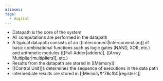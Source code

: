 ```yaml
---
aliases: 
tags:
  - digital
---
```

- Datapath is the core of the system
- All computations are performed in the datapath
- A typical datapath consists of an [[Interconnect|Interconnection]] of basic combinational functions such as logic gates (NAND, XOR, etc.) and arithmetic modules ([[Full Adder|adders]], [[Array Multiplier|multipliers]], etc.)
- Results from the datapath are stored in [[Memory]]
- [[Control Unit]]s determines the sequence of executions in the data path
- Intermediate results are stored in [[Memory#^78cfb0|registers]]